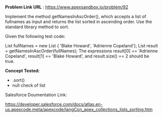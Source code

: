 **Problem Link URL** : https://www.apexsandbox.io/problem/92

Implement the method getNamesInAscOrder(), which accepts a list of fullnames as input and returns the list sorted in ascending order. Use the standard library method to sort.

Given the following test code:

List<String> fullNames = new List<String> { 'Blake Howard', 'Adrienne Copeland'};
List<String> result = getNamesInAscOrder(fullNames);
The expressions result[0] == 'Adrienne Copeland', result[1] == 'Blake Howard', and result.size() == 2 should be true.

**Concept Tested:**
- <list>.sort()
- null check of list

Salesforce Doumentation Link:

https://developer.salesforce.com/docs/atlas.en-us.apexcode.meta/apexcode/langCon_apex_collections_lists_sorting.htm